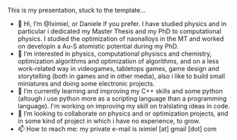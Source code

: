 This is my presentation, stuck to the template...

- 👋 Hi, I’m @Iximiel, or Daniele if you prefer. I have studied physics and in particular i dedicated my Master Thesis and my PhD to computational physics. I studied the optimization of naonalloys in the MT and worked on developin a Au-S atomistic potential during my PhD.
- 👀 I’m interested in physics, computational physiscs and chemistry, optimization algorithms and optimization of algorithms, and on a less work-related way in videogames, tabletops games, game design and storytelling (both in games and in other media), also i like to build small miniatures and doing some electronic projects.
- 🌱 I’m currently learning and improving my C++ skills and some python (altough i use python more as a scripting language than a programming language). I'm working on improving my skill on tralslating ideas in code.
- 💞️ I’m looking to collaborate on physics and or optimization projects, and in some kind of project in which i have no experience, to grow.
- 📫 How to reach me: my private e-mail is iximiel [at] gmail [dot] com

<!---
Iximiel/Iximiel is a ✨ special ✨ repository because its `README.md` (this file) appears on your GitHub profile.
You can click the Preview link to take a look at your changes.
--->
